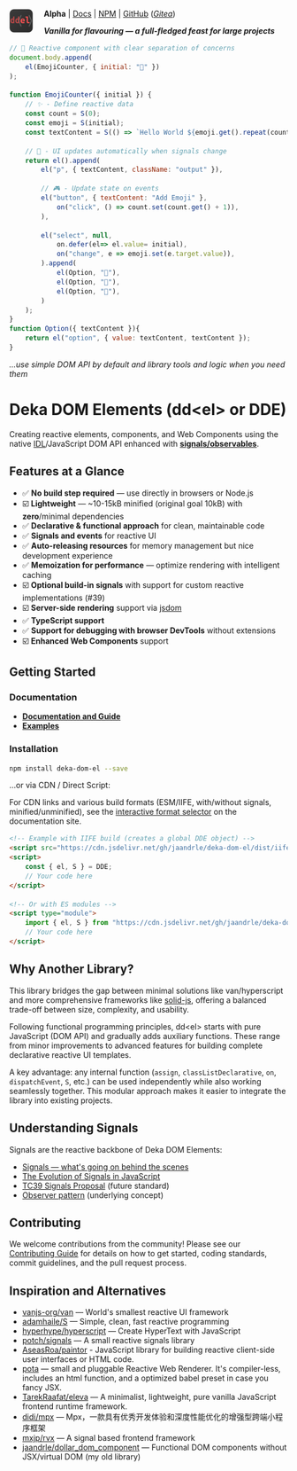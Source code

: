 <img src="docs/assets/logo.svg" alt="Deka DOM Elements Logo"
style="
	float: inline-start;
	margin-inline-end: 20px;
	aspect-ratio: 1;
	height: 75px;
	height: 2.5lh;
">
**Alpha**
| [Docs](https://jaandrle.github.io/deka-dom-el "Official documentation and guide site")
| [NPM](https://www.npmjs.com/package/deka-dom-el "Official NPM package page")
| [GitHub](https://github.com/jaandrle/deka-dom-el "Official GitHub repository")
([*Gitea*](https://gitea.jaandrle.cz/jaandrle/deka-dom-el "GitHub repository mirror on my own Gitea instance"))

***Vanilla for flavouring — a full-fledged feast for large projects***

```javascript
// 🌟 Reactive component with clear separation of concerns
document.body.append(
	el(EmojiCounter, { initial: "🚀" })
);

function EmojiCounter({ initial }) {
	// ✨ - Define reactive data
	const count = S(0);
	const emoji = S(initial);
	const textContent = S(() => `Hello World ${emoji.get().repeat(count.get())}`);

	// 🔄 - UI updates automatically when signals change
	return el().append(
		el("p", { textContent, className: "output" }),

		// 🎮 - Update state on events
		el("button", { textContent: "Add Emoji" },
			on("click", () => count.set(count.get() + 1)),
		),

		el("select", null,
			on.defer(el=> el.value= initial),
			on("change", e => emoji.set(e.target.value)),
		).append(
			el(Option, "🎉"),
			el(Option, "🚀"),
			el(Option, "💖"),
		)
	);
}
function Option({ textContent }){
	return el("option", { value: textContent, textContent });
}
```
*…use simple DOM API by default and library tools and logic when you need them*

# Deka DOM Elements (dd\<el\> or DDE)

Creating reactive elements, components, and Web Components using the native
[IDL](https://developer.mozilla.org/en-US/docs/Glossary/IDL)/JavaScript DOM API enhanced with
[**signals/observables**](#understanding-signals).

## Features at a Glance

- ✅ **No build step required** — use directly in browsers or Node.js
- ☑️ **Lightweight** — ~10-15kB minified (original goal 10kB) with **zero**/minimal dependencies
- ✅ **Declarative & functional approach** for clean, maintainable code
- ✅ **Signals and events** for reactive UI
- ✅ **Auto-releasing resources** for memory management but nice development experience
- ✅ **Memoization for performance** — optimize rendering with intelligent caching
- ☑️ **Optional build-in signals** with support for custom reactive implementations (#39)
- ☑️ **Server-side rendering** support via [jsdom](https://github.com/jsdom/jsdom)
- ✅ **TypeScript support**
- ✅ **Support for debugging with browser DevTools** without extensions
- ☑️ **Enhanced Web Components** support

## Getting Started

### Documentation

- [**Documentation and Guide**](https://jaandrle.github.io/deka-dom-el)
- [**Examples**](https://jaandrle.github.io/deka-dom-el/p15-examples.html)

### Installation

```bash
npm install deka-dom-el --save
```

…or via CDN / Direct Script:

For CDN links and various build formats (ESM/IIFE, with/without signals, minified/unminified), see the [interactive
format selector](https://jaandrle.github.io/deka-dom-el/#h-getting-started) on the documentation site.

```html
<!-- Example with IIFE build (creates a global DDE object) -->
<script src="https://cdn.jsdelivr.net/gh/jaandrle/deka-dom-el/dist/iife-with-signals.min.js"></script>
<script>
	const { el, S } = DDE;
	// Your code here
</script>

<!-- Or with ES modules -->
<script type="module">
	import { el, S } from "https://cdn.jsdelivr.net/gh/jaandrle/deka-dom-el/dist/esm-with-signals.min.js";
	// Your code here
</script>
```

## Why Another Library?

This library bridges the gap between minimal solutions like van/hyperscript and more comprehensive frameworks like
[solid-js](https://github.com/solidjs/solid), offering a balanced trade-off between size, complexity, and usability.

Following functional programming principles, dd\<el\> starts with pure JavaScript (DOM API) and gradually adds
auxiliary functions. These range from minor improvements to advanced features for building complete declarative
reactive UI templates.

A key advantage: any internal function (`assign`, `classListDeclarative`, `on`, `dispatchEvent`, `S`, etc.) can be used
independently while also working seamlessly together. This modular approach makes it easier to integrate the library
into existing projects.

## Understanding Signals

Signals are the reactive backbone of Deka DOM Elements:

- [Signals — what's going on behind the scenes](https://itnext.io/signals-whats-going-on-behind-the-scenes-ec858589ea63)
- [The Evolution of Signals in JavaScript](https://dev.to/this-is-learning/the-evolution-of-signals-in-javascript-8ob)
- [TC39 Signals Proposal](https://github.com/tc39/proposal-signals) (future standard)
- [Observer pattern](https://en.wikipedia.org/wiki/Observer_pattern) (underlying concept)

## Contributing

We welcome contributions from the community! Please see our [Contributing Guide](CONTRIBUTING.md) for details on how to
get started, coding standards, commit guidelines, and the pull request process.

## Inspiration and Alternatives

- [vanjs-org/van](https://github.com/vanjs-org/van) — World's smallest reactive UI framework
- [adamhaile/S](https://github.com/adamhaile/S) — Simple, clean, fast reactive programming
- [hyperhype/hyperscript](https://github.com/hyperhype/hyperscript) — Create HyperText with JavaScript
- [potch/signals](https://github.com/potch/signals) — A small reactive signals library
- [AseasRoa/paintor](https://github.com/AseasRoa/paintor) - JavaScript library for building reactive client-side user
	interfaces or HTML code.
- [pota](https://pota.quack.uy/) — small and pluggable Reactive Web Renderer. It's compiler-less, includes an html
	function, and a optimized babel preset in case you fancy JSX.
- [TarekRaafat/eleva](https://github.com/TarekRaafat/eleva) — A minimalist, lightweight, pure vanilla JavaScript
	frontend runtime framework.
- [didi/mpx](https://github.com/didi/mpx) — Mpx，一款具有优秀开发体验和深度性能优化的增强型跨端小程序框架
- [mxjp/rvx](https://github.com/mxjp/rvx) — A signal based frontend framework
- [jaandrle/dollar_dom_component](https://github.com/jaandrle/dollar_dom_component) —
	Functional DOM components without JSX/virtual DOM (my old library)

